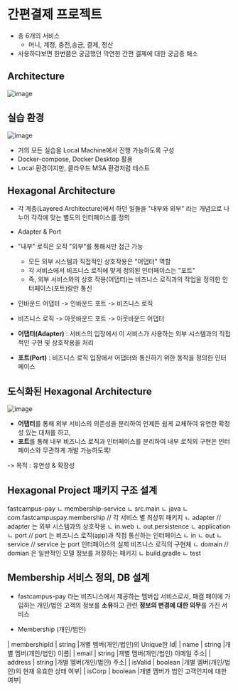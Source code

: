 # 간편결제 프로젝트
- 총 6개의 서비스
  - 머니, 계정, 충전,송금, 결제, 정산
- 사용하다보면 한번쯤은 궁금했던 막연한 간편 결제에 대한 궁금증 해소

## Architecture
![image](https://github.com/user-attachments/assets/14efd480-fe9d-4779-80d7-44ab2b184b7e)


## 실습 환경
![image](https://github.com/user-attachments/assets/6a0651ea-3036-46c5-99a7-d589e7a5470b)

- 거의 모든 실습을 Local Machine에서 진행 가능하도록 구성
- Docker-compose, Docker Desktop 활용
- Local 환경이지만, 클라우드 MSA 환경처럼 테스트

## Hexagonal Architecture
- 각 계층(Layered Architecture)에서 하던 일들을 "내부와 외부" 라는 개념으로 나누어 각각에 맞는 별도의 인터페이스를 정의
- Adapter & Port

- "내부" 로직은 오직 "외부"를 통해서만 접근 가능
  - 모든 외부 시스템과 직접적인 상호작용은 "어댑터" 역할
  - 각 서비스에서 비즈니스 로직에 맞게 정의된 인터페이스는 "포트"
  - 즉, 외부 서비스와의 상호 작용(어댑터)는 비즈니스 로직과의 작업을 정의한 인터페이스(포트)랑만 통신
 
- 인바운드 어댑터 -> 인바운드 포트 -> 비즈니스 로직
- 비즈니스 로직 -> 아웃바운드 포트 -> 아웃바운드 어댑터

- **어댑터(Adapter)** : 서비스의 입장에서 이 서비스가 사용하는 외부 시스템과의 직접적인 구현 및 상호작용을 처리

- **포트(Port)** : 비즈니스 로직 입장에서 어댑터와 통신하기 위한 동작을 정의한 인터페이스

## 도식화된 Hexagonal Architecture
![image](https://github.com/user-attachments/assets/e5487f43-aed1-43d4-b961-6d3a3f334409)

- **어댑터**를 통해 외부 서비스의 의존성을 분리하여 언제든 쉽게 교체하여 유연한 확정성 있는 대처를 하고,
- **포트**를 통해 내부 비즈니스 로직과 인터페이스를 분리하여 내부 로직의 구현은 인터페이스와 무관하게 개발 가능하도록!

-> 목적 : 유연성 & 확장성


##  Hexagonal Project 패키지 구조 설계
fastcampus-pay
  ㄴ membership-service
    ㄴ src.main
      ㄴ java
        ㄴ com.fastcampuspay.membership      // 각 서비스 별 최상위 패키지
          ㄴ adapter                        // adapter 는 외부 시스템과의 상호작용
            ㄴ in.web
            ㄴ out.persistence
          ㄴ application  
            ㄴ port                         // port 는 비즈니스 로직(app)과 직접 통신하는 인터페이스
              ㄴ in
              ㄴ out
            ㄴ service                      // service 는 port 인터페이스의 실제 비즈니스 로직의 구현체
          ㄴ domain                        // domian 은 일반적인 모델 정보를 저장하는 패키지
        ㄴ build.gradle
      ㄴ test


## Membership 서비스 정의, DB 설계
- fastcampus-pay 라는 비즈니스에서 제공하는 멤버십 서비스로서, 패캠 페이에 가입하는 개인/법인 고객의 정보를 **소유**하고 관련 **정보의 변경에 대한 의무**를 가진 서비스

- Membership (개인/법인)

| membershipId | string  |개별 멤버(개인/법인)의 Unique한 Id|
| name         | string  |개별 멤버(개인/법인) 이름|
| email        | string  |개별 멤버(개인/법인) 이메일 주소|
| address      | string  |개별 멤버(개인/법인) 주소|
| isValid      | boolean |개별 멤버(개인/법인)의 현재 유효한 상태 여부|
| isCorp       | boolean |개별 멤버가 법인 고객인지에 대한 여부|




